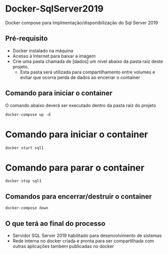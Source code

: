 # Docker-SqlServer2019
Docker compose para implmentação/disponibilização do Sql Server 2019

## Pré-requisito
- Docker instalado na máquina
- Acesso à Internet para baixar a imagem
- Crie uma pasta chamada de [dados] um nível abaixo da pasta raiz deste projeto.
  - Esta pasta será utilizada para compartilhamento entre volumes e evitar que ocorra perda de dados ao encerrar o container

## Comando para iniciar o container
O comando abaixo deverá ser executado dentro da pasta raiz do projeto
```
docker-compose up -d
```

# Comando para iniciar o container
```
docker start sql1
```

# Comando para parar o container
```
docker stop sql1
```

## Comandos para encerrar/destruir o container
```
docker-compose down
```

## O que terá ao final do processo
- Servidor SQL Server 2019 habilitado para desenvolvimento de sistemas
- Rede interna no docker criada e pronta para ser compartilhada com outras aplicações também publicadas no docker
